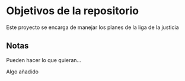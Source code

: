 # Objetivos de la repositorio

Este proyecto se encarga de manejar los planes de la liga de la justicia


## Notas
Pueden hacer lo que quieran...

Algo añadido
